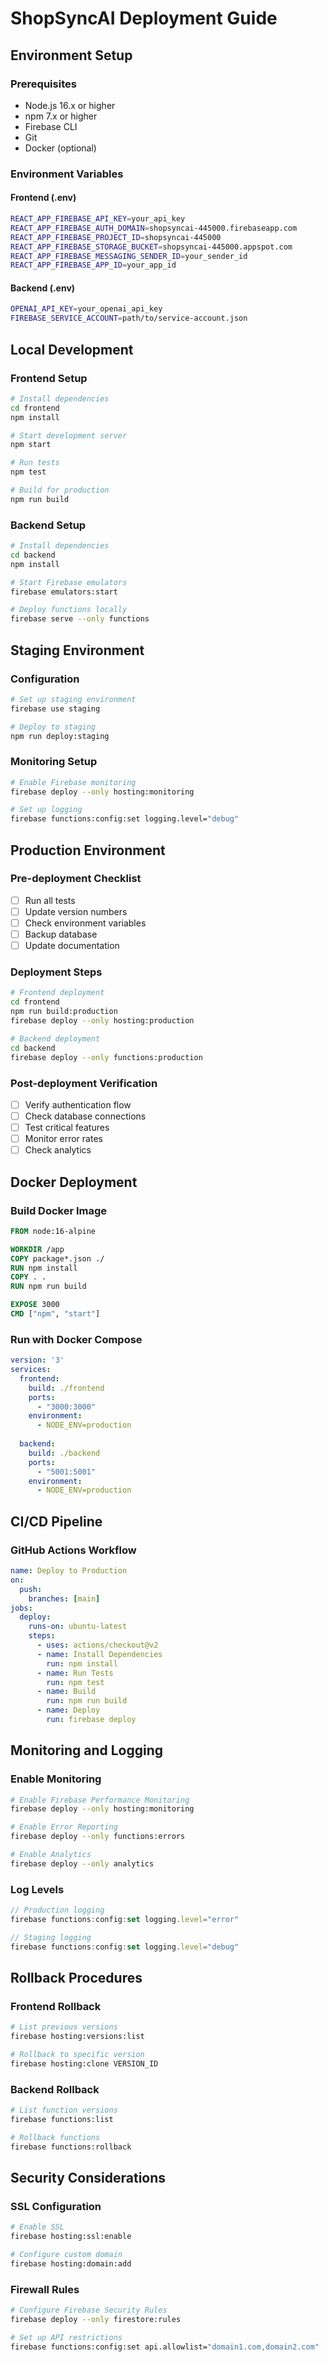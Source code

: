 # ShopSyncAI Deployment Guide

## Environment Setup

### Prerequisites
- Node.js 16.x or higher
- npm 7.x or higher
- Firebase CLI
- Git
- Docker (optional)

### Environment Variables

#### Frontend (.env)
```bash
REACT_APP_FIREBASE_API_KEY=your_api_key
REACT_APP_FIREBASE_AUTH_DOMAIN=shopsyncai-445000.firebaseapp.com
REACT_APP_FIREBASE_PROJECT_ID=shopsyncai-445000
REACT_APP_FIREBASE_STORAGE_BUCKET=shopsyncai-445000.appspot.com
REACT_APP_FIREBASE_MESSAGING_SENDER_ID=your_sender_id
REACT_APP_FIREBASE_APP_ID=your_app_id
```

#### Backend (.env)
```bash
OPENAI_API_KEY=your_openai_api_key
FIREBASE_SERVICE_ACCOUNT=path/to/service-account.json
```

## Local Development

### Frontend Setup
```bash
# Install dependencies
cd frontend
npm install

# Start development server
npm start

# Run tests
npm test

# Build for production
npm run build
```

### Backend Setup
```bash
# Install dependencies
cd backend
npm install

# Start Firebase emulators
firebase emulators:start

# Deploy functions locally
firebase serve --only functions
```

## Staging Environment

### Configuration
```bash
# Set up staging environment
firebase use staging

# Deploy to staging
npm run deploy:staging
```

### Monitoring Setup
```bash
# Enable Firebase monitoring
firebase deploy --only hosting:monitoring

# Set up logging
firebase functions:config:set logging.level="debug"
```

## Production Environment

### Pre-deployment Checklist
- [ ] Run all tests
- [ ] Update version numbers
- [ ] Check environment variables
- [ ] Backup database
- [ ] Update documentation

### Deployment Steps
```bash
# Frontend deployment
cd frontend
npm run build:production
firebase deploy --only hosting:production

# Backend deployment
cd backend
firebase deploy --only functions:production
```

### Post-deployment Verification
- [ ] Verify authentication flow
- [ ] Check database connections
- [ ] Test critical features
- [ ] Monitor error rates
- [ ] Check analytics

## Docker Deployment

### Build Docker Image
```dockerfile
FROM node:16-alpine

WORKDIR /app
COPY package*.json ./
RUN npm install
COPY . .
RUN npm run build

EXPOSE 3000
CMD ["npm", "start"]
```

### Run with Docker Compose
```yaml
version: '3'
services:
  frontend:
    build: ./frontend
    ports:
      - "3000:3000"
    environment:
      - NODE_ENV=production
  
  backend:
    build: ./backend
    ports:
      - "5001:5001"
    environment:
      - NODE_ENV=production
```

## CI/CD Pipeline

### GitHub Actions Workflow
```yaml
name: Deploy to Production
on:
  push:
    branches: [main]
jobs:
  deploy:
    runs-on: ubuntu-latest
    steps:
      - uses: actions/checkout@v2
      - name: Install Dependencies
        run: npm install
      - name: Run Tests
        run: npm test
      - name: Build
        run: npm run build
      - name: Deploy
        run: firebase deploy
```

## Monitoring and Logging

### Enable Monitoring
```bash
# Enable Firebase Performance Monitoring
firebase deploy --only hosting:monitoring

# Enable Error Reporting
firebase deploy --only functions:errors

# Enable Analytics
firebase deploy --only analytics
```

### Log Levels
```javascript
// Production logging
firebase functions:config:set logging.level="error"

// Staging logging
firebase functions:config:set logging.level="debug"
```

## Rollback Procedures

### Frontend Rollback
```bash
# List previous versions
firebase hosting:versions:list

# Rollback to specific version
firebase hosting:clone VERSION_ID
```

### Backend Rollback
```bash
# List function versions
firebase functions:list

# Rollback functions
firebase functions:rollback
```

## Security Considerations

### SSL Configuration
```bash
# Enable SSL
firebase hosting:ssl:enable

# Configure custom domain
firebase hosting:domain:add
```

### Firewall Rules
```bash
# Configure Firebase Security Rules
firebase deploy --only firestore:rules

# Set up API restrictions
firebase functions:config:set api.allowlist="domain1.com,domain2.com"
```
